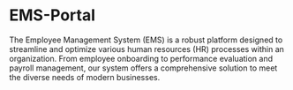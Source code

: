 # EMS-Portal
The Employee Management System (EMS) is a robust platform designed to streamline and optimize various human resources (HR) processes within an organization. From employee onboarding to performance evaluation and payroll management, our system offers a comprehensive solution to meet the diverse needs of modern businesses.

